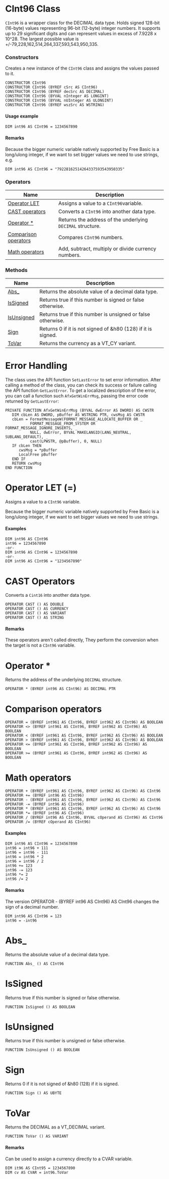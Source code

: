 # CInt96 Class

`CInt96` is a wrapper class for the DECIMAL data type. Holds signed 128-bit (16-byte) values representing 96-bit (12-byte) integer numbers. It supports up to 29 significant digits and can represent values in excess of 7.9228 x 10^28. The largest possible value is +/-79,228,162,514,264,337,593,543,950,335.

### Constructors

Creates a new instance of the `CInt96` class and assigns the values passed to it.

```
CONSTRUCTOR CInt96
CONSTRUCTOR CInt96 (BYREF cSrc AS CInt96)
CONSTRUCTOR CInt96 (BYREF decSrc AS DECIMAL)
CONSTRUCTOR CInt96 (BYVAL nInteger AS LONGINT)
CONSTRUCTOR CInt96 (BYVAL nUInteger AS ULONGINT)
CONSTRUCTOR CInt96 (BYREF wszSrc AS WSTRING)
```

#### Usage example

```
DIM int96 AS CInt96 = 1234567890
```

#### Remarks

Because the bigger numeric variable natively supported by Free Basic is a long/ulong integer, if we want to set bigger values we need to use strings, e.g.

```
DIM int96 AS CInt96 = "79228162514264337593543950335"
```

### Operators

| Name       | Description |
| ---------- | ----------- |
| [Operator LET](#Operator1) | Assigns a value to a `CInt96`variable. |
| [CAST operators](#Operator2) | Converts a `CInt96` into another data type. |
| [Operator \*](#Operator3) | Returns the address of the underlying `DECIMAL` structure. |
| [Comparison operators](#Operator4) | Compares `CInt96` numbers. |
| [Math operators](#Operator5) | Add, subtract, multiply or divide currency numbers. |

### Methods

| Name       | Description |
| ---------- | ----------- |
| [Abs_](#Abs_) | Returns the absolute value of a decimal data type. |
| [IsSigned](#IsSigned) | Returns true if this number is signed or false otherwise. |
| [IsUnsigned](#IsUnsigned) | Returns true if this number is unsigned or false otherwise. |
| [Sign](#Sign) | Returns 0 if it is not signed of &h80 (128) if it is signed. |
| [ToVar](#ToVar) | Returns the currency as a VT_CY variant. |

# Error Handling

The class uses the API function `SetLastError` to set error information. After calling a method of the class, you can check its success or failure calling the API function `GetLastError`. To get a localized description of the error, you can call a function such `AfxGetWinErrMsg`, passing the error code returned by `GetLastError`:

```
PRIVATE FUNCTION AfxGetWinErrMsg (BYVAL dwError AS DWORD) AS CWSTR
   DIM cbLen AS DWORD, pBuffer AS WSTRING PTR, cwsMsg AS CWSTR
   cbLen = FormatMessageW(FORMAT_MESSAGE_ALLOCATE_BUFFER OR _
           FORMAT_MESSAGE_FROM_SYSTEM OR FORMAT_MESSAGE_IGNORE_INSERTS, _
           NULL, dwError, BYVAL MAKELANGID(LANG_NEUTRAL, SUBLANG_DEFAULT), _
           cast(LPWSTR, @pBuffer), 0, NULL)
   IF cbLen THEN
      cwsMsg = *pBuffer
      LocalFree pBuffer
   END IF
   RETURN cwsMsg
END FUNCTION
```

# <a name="Operator1"></a>Operator LET (=)

Assigns a value to a `CInt96` variable.

Because the bigger numeric variable natively supported by Free Basic is a long/ulong integer, if we want to set bigger values we need to use strings.

#### Examples

```
DIM int96 AS CInt96
int96 = 1234567890
-or-
DIM int96 AS CInt96 = 1234567890
-or-
DIM int96 AS CInt96 = "1234567890"
```

# <a name="Operator2"></a>CAST Operators

Converts a `Cint16` into another data type.

```
OPERATOR CAST () AS DOUBLE
OPERATOR CAST () AS CURRENCY
OPERATOR CAST () AS VARIANT
OPERATOR CAST () AS STRING
```

#### Remarks

These operators aren't called directly, They perform the conversion when the target is not a `CInt96` variable.

# <a name="Operator3"></a>Operator *

Returns the address of the underlying `DECIMAL` structure.

```
OPERATOR * (BYREF int96 AS CInt96) AS DECIMAL PTR
```

# <a name="Operator4"></a>Comparison operators

```
OPERATOR = (BYREF int961 AS CInt96, BYREF int962 AS CInt96) AS BOOLEAN
OPERATOR <> (BYREF int961 AS CInt96, BYREF int962 AS CInt96) AS BOOLEAN
OPERATOR < (BYREF int961 AS CInt96, BYREF int962 AS CInt96) AS BOOLEAN
OPERATOR > (BYREF int961 AS CInt96, BYREF int962 AS CInt96) AS BOOLEAN
OPERATOR <= (BYREF int961 AS CInt96, BYREF int962 AS CInt96) AS BOOLEAN
OPERATOR >= (BYREF int961 AS CInt96, BYREF int962 AS CInt96) AS BOOLEAN
```

# <a name="Operator5"></a>Math operators

```
OPERATOR + (BYREF int961 AS CInt96, BYREF int962 AS CInt96) AS CInt96
OPERATOR += (BYREF int96 AS CInt96)
OPERATOR - (BYREF int961 AS CInt96, BYREF int962 AS CInt96) AS CInt96
OPERATOR -= (BYREF int96 AS CInt96)
OPERATOR * (BYREF int961 AS CInt96, BYREF int962 AS CInt96) AS CInt96
OPERATOR *= (BYREF int96 AS CInt96)
OPERATOR / (BYREF int96 AS CInt96, BYVAL cOperand AS CInt96) AS CInt96
OPERATOR /= (BYREF cOperand AS CInt96)
```

#### Examples

```
DIM int96 AS CInt96 = 1234567890
int96 = int96 + 111
int96 = int96 - 111
int96 = int96 * 2
int96 = int96 / 2
int96 += 123
int96 -= 123
int96 *= 2
int96 /= 2
```

#### Remarks

The version OPERATOR - (BYREF int96 AS CInt96) AS CInt96 changes the sign of a decimal number.

```
DIM int96 AS CInt96 = 123
int96 = -int96
```

# <a name="Abs_"></a>Abs_

Returns the absolute value of a decimal data type.

```
FUNCTION Abs_ () AS CInt96
```

# <a name="IsSigned"></a>IsSigned

Returns true if this number is signed or false otherwise.

```
FUNCTION IsSigned () AS BOOLEAN
```

# <a name="IsUnsigned"></a>IsUnsigned

Returns true if this number is unsigned or false otherwise.

```
FUNCTION IsUnsigned () AS BOOLEAN
```

# <a name="Sign"></a>Sign

Returns 0 if it is not signed of &h80 (128) if it is signed.

```
FUNCTION Sign () AS UBYTE
```

# <a name="ToVar"></a>ToVar

Returns the DECIMAL as a VT_DECIMAL variant.

```
FUNCTION ToVar () AS VARIANT
```

#### Remarks

Can be used to assign a currency directly to a CVAR variable.

```
DIM it96 AS CInt95 = 1234567890
DIM cv AS CVAR = int96.ToVar
```
